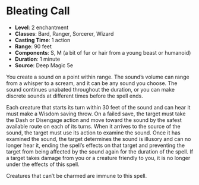 # Bleating Call

- **Level**: 2 enchantment
- **Classes**: Bard, Ranger, Sorcerer, Wizard
- **Casting Time**: 1 action
- **Range**: 90 feet
- **Components**: S, M (a bit of fur or hair from a young beast or humanoid)
- **Duration**: 1 minute
- **Source**: Deep Magic 5e

You create a sound on a point within range. The sound’s volume can range from a whisper to a scream, and it can be any sound you choose. The sound continues unabated throughout the duration, or you can make discrete sounds at different times before the spell ends.

Each creature that starts its turn within 30 feet of the sound and can hear it must make a Wisdom saving throw. On a failed save, the target must take the Dash or Disengage action and move toward the sound by the safest available route on each of its turns. When it arrives to the source of the sound, the target must use its action to examine the sound. Once it has examined the sound, the target determines the sound is illusory and can no longer hear it, ending the spell’s effects on that target and preventing the target from being affected by the sound again for the duration of the spell. If a target takes damage from you or a creature friendly to you, it is no longer under the effects of this spell.

Creatures that can’t be charmed are immune to this spell.

